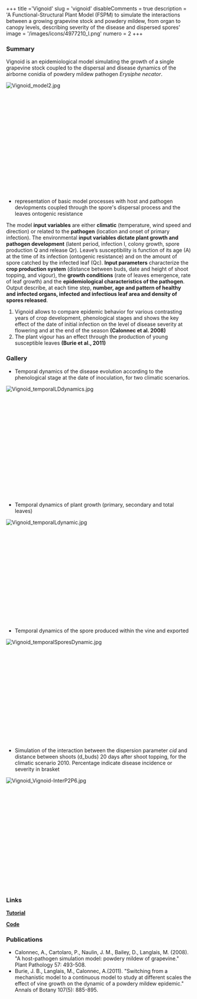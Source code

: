 +++
title ='Vignoid'
slug = 'vignoid'
disableComments = true
description = 'A Functional-Structural Plant Model (FSPM) to simulate the interactions between a growing grapevine stock and powdery mildew, from organ to canopy levels, describing severity of the disease and dispersed spores'
image = '/images/icons/4977210_l.png'
numero = 2
+++


<!--# Vignoid-->

### Summary

Vignoid is an epidemiological model simulating the growth of a single grapevine stock coupled to the dispersal and disease dynamics of the airborne conidia of powdery mildew pathogen *Erysiphe necator*. 
<div style="align: center; width: 350; height: 300">
	
  ![Vignoid_model2.jpg](/images/vignoid/model2.jpg)
	
</div>

- representation of basic model processes with host and pathogen devlopments coupled through the spore's dispersal process and the leaves ontogenic resistance

The model **input variables** are either **climatic** (temperature, wind speed and direction) or related to the **pathogen** (location and onset of primary infection). The environmental **input variables dictate plant growth and pathogen development** (latent period, infection I, colony growth, spore production Q and release Qr). Leave’s susceptibility is function of its age (A) at the time of its infection (ontogenic resistance) and on the amount of spore catched by the infected leaf (Qc).
**Input parameters** characterize the **crop production system** (distance between buds, date and height of shoot topping, and vigour), the **growth conditions** (rate of leaves emergence, rate of leaf growth) and the **epidemiological characteristics of the pathogen**.
Output describe, at each time step, **number, age and pattern of healthy and infected organs, infected and infectious leaf area and density of spores released**. 
1.	Vignoid allows to compare epidemic behavior for various contrasting years of crop development, phenological stages and shows the key effect of the date of initial infection on the level of disease severity at flowering and at the end of the season **(Calonnec et al. 2008)**
2.	The plant vigour has an effect through the production of young susceptible leaves **(Burie et al., 2011)**


### Gallery

* Temporal dynamics of the disease evolution according to the phenological stage at the date of inoculation, for two climatic scenarios. 
<div style="align: center; width: 700; height: 300">
	
![Vignoid_temporalLDdynamics.jpg](/images/vignoid/temporalLDdynamics.jpg)
	
</div>


* Temporal dynamics of plant growth (primary, secondary and total leaves)
<div style="align: center; width: 300; height: 280">

![Vignoid_temporalLdynamic.jpg](/images/vignoid/temporalLdynamic.jpg)
	
</div>

* Temporal dynamics of the spore produced within the vine and exported
<div style="align: center; width: 300; height: 280">

![Vignoid_temporalSporesDynamic.jpg](/images/vignoid/temporalSporesDynamic.jpg)
	
</div>

* Simulation of the interaction between the dispersion parameter *cid* and  distance between shoots (d_buds) 20 days after shoot topping, for the climatic scenario 2010. Percentage indicate disease incidence or severity in brasket
<div style="align: center; width: 300; height: 300">

![Vignoid_Vignoid-InterP2P6.jpg](/images/vignoid/Vignoid-InterP2P6.jpg)
	
</div>




### Links

[**Tutorial**](https://hydroshoot.readthedocs.io/en/latest/)


[**Code**](https://github.com/openalea/hydroshoot)



### Publications

- Calonnec, A., Cartolaro, P., Naulin, J. M., Bailey, D., Langlais, M. (2008). "A host-pathogen simulation model: powdery mildew of grapevine." Plant Pathology 57: 493-508.
- Burie, J. B., Langlais, M., Calonnec, A.(2011). "Switching from a mechanistic model to a continuous model to study at different scales the effect of vine growth on the dynamic of a powdery mildew epidemic." Annals of Botany 107(5): 885-895.
	



